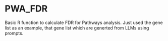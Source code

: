 # PWA_FDR
Basic R function to calculate FDR for Pathways analysis.
Just used the gene list as an example, that gene list which are generted from LLMs using prompts. 
